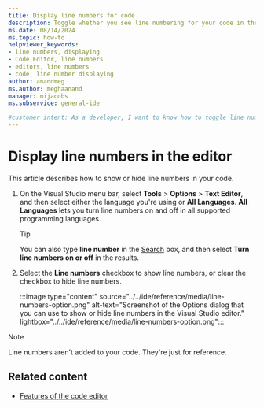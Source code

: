 ```yaml
---
title: Display line numbers for code
description: Toggle whether you see line numbering for your code in the Visual Studio Code Editor by using the toolbar and menu options.
ms.date: 08/14/2024
ms.topic: how-to
helpviewer_keywords:
- line numbers, displaying
- Code Editor, line numbers
- editors, line numbers
- code, line number displaying
author: anandmeg
ms.author: meghaanand
manager: mijacobs
ms.subservice: general-ide

#customer intent: As a developer, I want to know how to toggle line numbers in my code so that I can use the numbers as a reference.
---
```


# Display line numbers in the editor

This article describes how to show or hide line numbers in your code.

1. On the Visual Studio menu bar, select **Tools** > **Options** > **Text Editor**, and then select either the language you're using or **All Languages**. **All Languages** lets you turn line numbers on and off in all supported programming languages.

   > [!TIP]
   > You can also type **line number** in the [Search](../visual-studio-search.md) box, and then select **Turn line numbers on or off** in the results.

1. Select the **Line numbers** checkbox to show line numbers, or clear the checkbox to hide line numbers.

   :::image type="content" source="../../ide/reference/media/line-numbers-option.png" alt-text="Screenshot of the Options dialog that you can use to show or hide line numbers in the Visual Studio editor." lightbox="../../ide/reference/media/line-numbers-option.png":::

> [!NOTE]
> Line numbers aren't added to your code. They're just for reference.

## Related content

- [Features of the code editor](../../ide/writing-code-in-the-code-and-text-editor.md)
